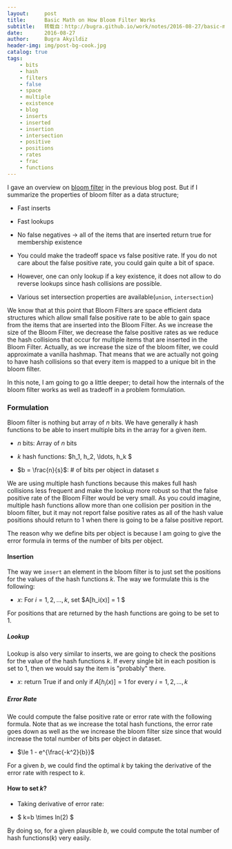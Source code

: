 ```yaml
---
layout:     post
title:      Basic Math on How Bloom Filter Works
subtitle:   转载自：http://bugra.github.io/work/notes/2016-08-27/basic-math-on-how-bloom-filter-works/
date:       2016-08-27
author:     Bugra Akyildiz
header-img: img/post-bg-cook.jpg
catalog: true
tags:
    - bits
    - hash
    - filters
    - false
    - space
    - multiple
    - existence
    - blog
    - inserts
    - inserted
    - insertion
    - intersection
    - positive
    - positions
    - rates
    - frac
    - functions
---
```


I gave an overview on [bloom filter](https://bugra.github.io/work/notes/2016-06-05/a-gentle-introduction-to-bloom-filter) in the previous blog post. 
But if I summarize the properties of bloom filter as a data structure;

- Fast inserts

- Fast lookups

- No false negatives -> all of the items that are inserted return true for membership existence

- You could make the tradeoff space vs false positive rate. If you do not care about the false positive rate, you could gain quite a bit of space.

- However, one can only lookup if a key existence, it does not allow to do reverse lookups since hash collisions are possible.

- Various set intersection properties are available(`union`, `intersection`)


We know that at this point that Bloom Filters are space efficient data structures which allow small false positive rate to be able to gain space 
from the items that are inserted into the Bloom Filter. As we increase the size of the Bloom Filter, we decrease the false positive rates
as we reduce the hash collisions that occur for multiple items that are inserted in the Bloom Filter. Actually, as we increase the size of the bloom 
filter, we could approximate a vanilla hashmap. That means that we are actually not going to have hash collisions so that every item is mapped to 
a unique bit in the bloom filter.

In this note, I am going to go a little deeper; to detail how the internals of the bloom filter works as well as tradeoff in a problem formulation.

### Formulation

Bloom filter is nothing but array of $n$ bits. We have generally $k$ hash functions to be able to insert multiple bits in the array for a given item.

- $n$ bits: Array of $n$ bits

- $k$ hash functions: $h_1, h_2, \ldots, h_k $

- $b = \frac{n}{s}$: # of bits per object in dataset $s$ 


We are using multiple hash functions because this makes full hash collisions less frequent and make the lookup more robust
so that the false positive rate of the Bloom Filter would be very small. As you could imagine, multiple hash functions allow more than
one collision per position in the bloom filter, but it may not report false positive rates as all of the hash value positions should return to 1
when there is going to be a false positive report.

The reason why we define bits per object is because I am going to give the error formula in terms of the number of bits per object.

#### Insertion

The way we `insert` an element in the bloom filter is to just set the positions for the values of the hash functions $k$. The way we formulate this
is the following:

- $x$: For $i=1, 2, \ldots, k$, set $A[h_i(x)] = 1 $


For positions that are returned by the hash functions are going to be set to 1. 

##### Lookup

Lookup is also very similar to inserts, we are going to check the positions for the value of the hash functions $k$. If every single bit in each position is set
to 1, then we would say the item is "probably" there.
- $x$: return True if and only if $A[h_i(x)] = 1$ for every $i = 1, 2, \ldots, k$

##### Error Rate

We could compute the false positive rate or error rate with the following formula. Note that as we increase the total hash functions, the error rate goes down as
well as the we increase the bloom filter size since that would increase the total number of bits per object in dataset.

- $\le 1 - e^{\frac{-k^2}{b}}$


For a given $b$, we could find the optimal $k$ by taking the derivative of the error rate with respect to $k$. 

#### How to set $k$?

- Taking derivative of error rate:

- $ k=b \times ln(2) $


By doing so, for a given plausible $b$, we could compute the total number of hash functions($k$) very easily.
